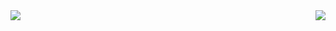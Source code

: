 <img align="left" src="https://github-readme-stats.vercel.app/api/?username=joelibaceta&theme= radical" />
<img align="right" src="https://github-readme-stats.vercel.app/api/top-langs/?username=anuraghazra" />
